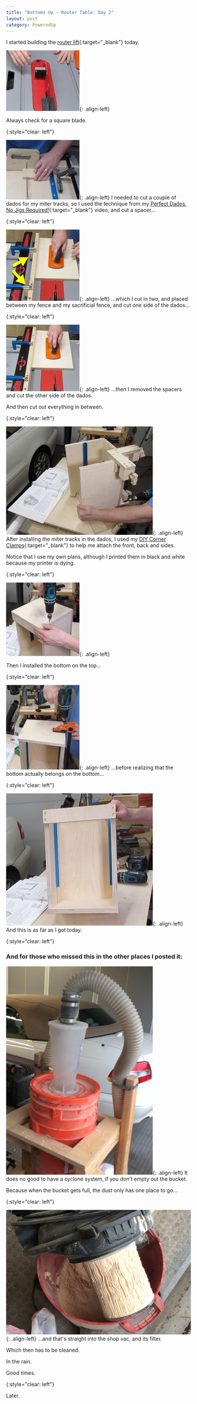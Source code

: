 ```yaml
---
title: "Bottoms Up - Router Table: Day 2"
layout: post
category: PoweredUp
---
```

I started building the [router lift](https://youtu.be/LJqPDADi8MM){:target="_blank"} today.

![](/assets/images-posts/2019-02-14.1.01.jpg){: .align-left}

Always check for a square blade.

{:style="clear: left"}

![](/assets/images-posts/2019-02-14.1.02.jpg){: .align-left}
I needed to cut a couple of dados for my miter tracks, so I used the technique from my [Perfect Dados, No Jigs Required!](https://youtu.be/geHBzciuv_A){:target="_blank"} video, and cut a spacer...

{:style="clear: left"}

![](/assets/images-posts/2019-02-14.1.03a.jpg){: .align-left}
...which I cut in two, and placed between my fence and my sacrificial fence, and cut one side of the dados...

{:style="clear: left"}

![](/assets/images-posts/2019-02-14.1.04b.jpg){: .align-left}
...then I removed the spacers and cut the other side of the dados.

And then cut out everything in between.

{:style="clear: left"}

![](/assets/images-posts/2019-02-14.1.07b.jpg){: .align-left}
After installing the miter tracks in the dados, I used my [DIY Corner Clamps](https://youtu.be/X4BSyZuc-ak){:target="_blank"} to help me attach the front, back and sides.

Notice that I use my own plans, although I printed them in black and white because my printer is dying.

{:style="clear: left"}

![](/assets/images-posts/2019-02-14.1.08.jpg){: .align-left}

Then I installed the bottom on the top...

{:style="clear: left"}

![](/assets/images-posts/2019-02-14.1.09.jpg){: .align-left}
...before realizing that the bottom actually belongs on the bottom...

{:style="clear: left"}

![](/assets/images-posts/2019-02-14.1.10.jpg){: .align-left}
And this is as far as I got today.

{:style="clear: left"}

### And for those who missed this in the other places I posted it:

![](/assets/images-posts/2019-02-14.1.11.jpg){: .align-left}
It does no good to have a cyclone system, if you don't empty out the bucket.

Because when the bucket gets full, the dust only has one place to go...

{:style="clear: left"}

![](/assets/images-posts/2019-02-14.1.12.jpg){: .align-left}
...and that's straight into the shop vac, and its filter.

Which then has to be cleaned.

In the rain.

Good times.

{:style="clear: left"}

Later.